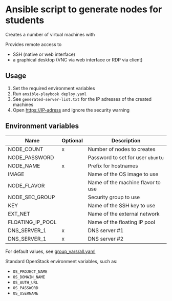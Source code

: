 # Ansible script to generate nodes for students

Creates a number of virtual machines with

Provides remote access to
- SSH (native or web interface)
- a graphical desktop (VNC via web interface or RDP via client)

## Usage

1. Set the required environment variables
2. Run `ansible-playbook deploy.yaml`
3. See `generated-server-list.txt` for the IP adresses of the created machines
4. Open <https://IP-adress> and ignore the security warning

## Environment variables

| Name             | Optional | Description                       |
| ---------------- | -------- | --------------------------------- |
| NODE_COUNT       | x        | Number of nodes to creates        |
| NODE_PASSWORD    |          | Password to set for user `ubuntu` |
| NODE_NAME        | x        | Prefix for hostnames              |
| IMAGE            |          | Name of the OS image to use       |
| NODE_FLAVOR      |          | Name of the machine flavor to use |
| NODE_SEC_GROUP   |          | Security group to use             |
| KEY              |          | Name of the SSH key to use        |
| EXT_NET          |          | Name of the external network      |
| FLOATING_IP_POOL |          | Name of the floating IP pool      |
| DNS_SERVER_1     | x        | DNS server #1                     |
| DNS_SERVER_1     | x        | DNS server #2                     |

For default values, see [group_vars/all.yaml](group_vars/all.yaml)

Standard OpenStack environment variables, such as:
- `OS_PROJECT_NAME`
- `OS_DOMAIN_NAME`
- `OS_AUTH_URL`
- `OS_PASSWORD`
- `OS_USERNAME`
